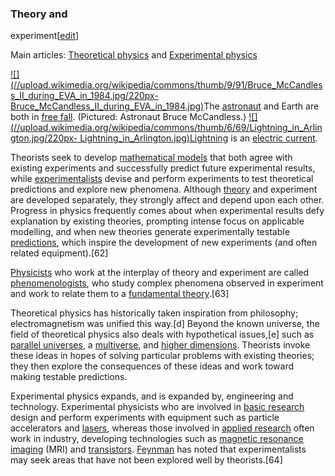 ### Theory and
experiment[[edit](/w/index.php?title=Physics&action=edit&section=18 "Edit
section: Theory and experiment")]

Main articles: [Theoretical physics](/wiki/Theoretical\_physics "Theoretical
physics") and [Experimental physics](/wiki/Experimental\_physics "Experimental
physics")

[![](//upload.wikimedia.org/wikipedia/commons/thumb/9/91/Bruce\_McCandless\_II\_during\_EVA\_in\_1984.jpg/220px-
Bruce\_McCandless\_II\_during\_EVA\_in\_1984.jpg)](/wiki/File:Bruce\_McCandless\_II\_during\_EVA\_in\_1984.jpg)The
[astronaut](/wiki/Astronaut "Astronaut") and Earth are both in [free
fall](/wiki/Free\_fall "Free fall"). (Pictured: Astronaut Bruce McCandless.)
[![](//upload.wikimedia.org/wikipedia/commons/thumb/6/69/Lightning\_in\_Arlington.jpg/220px-
Lightning\_in\_Arlington.jpg)](/wiki/File:Lightning\_in\_Arlington.jpg)[Lightning](/wiki/Lightning
"Lightning") is an [electric current](/wiki/Electric\_current "Electric
current").

Theorists seek to develop [mathematical models](/wiki/Mathematical\_model
"Mathematical model") that both agree with existing experiments and
successfully predict future experimental results, while
[experimentalists](/wiki/Experimentalism "Experimentalism") devise and perform
experiments to test theoretical predictions and explore new phenomena.
Although [theory](/wiki/Theory "Theory") and experiment are developed
separately, they strongly affect and depend upon each other. Progress in
physics frequently comes about when experimental results defy explanation by
existing theories, prompting intense focus on applicable modelling, and when
new theories generate experimentally testable [predictions](/wiki/Prediction
"Prediction"), which inspire the development of new experiments (and often
related equipment).[62]

[Physicists](/wiki/Physicist "Physicist") who work at the interplay of theory
and experiment are called
[phenomenologists](/wiki/Phenomenology\_\(particle\_physics\) "Phenomenology
\(particle physics\)"), who study complex phenomena observed in experiment and
work to relate them to a [fundamental theory](/wiki/Theory\_of\_everything
"Theory of everything").[63]

Theoretical physics has historically taken inspiration from philosophy;
electromagnetism was unified this way.[d] Beyond the known universe, the field
of theoretical physics also deals with hypothetical issues,[e] such as
[parallel universes](/wiki/Many-worlds\_interpretation "Many-worlds
interpretation"), a [multiverse](/wiki/Multiverse "Multiverse"), and [higher
dimensions](/wiki/Higher\_dimension "Higher dimension"). Theorists invoke these
ideas in hopes of solving particular problems with existing theories; they
then explore the consequences of these ideas and work toward making testable
predictions.

Experimental physics expands, and is expanded by, engineering and technology.
Experimental physicists who are involved in [basic
research](/wiki/Basic\_research "Basic research") design and perform
experiments with equipment such as particle accelerators and
[lasers](/wiki/Laser "Laser"), whereas those involved in [applied
research](/wiki/Applied\_research "Applied research") often work in industry,
developing technologies such as [magnetic resonance
imaging](/wiki/Magnetic\_resonance\_imaging "Magnetic resonance imaging") (MRI)
and [transistors](/wiki/Transistor "Transistor").
[Feynman](/wiki/Richard\_Feynman "Richard Feynman") has noted that
experimentalists may seek areas that have not been explored well by
theorists.[64]
